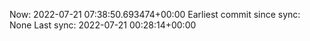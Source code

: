 Now: 2022-07-21 07:38:50.693474+00:00 Earliest commit since sync: None Last sync: 2022-07-21 00:28:14+00:00
